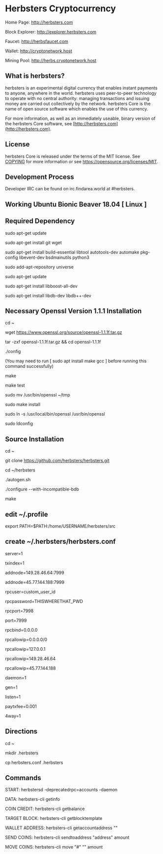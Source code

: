Herbsters Cryptocurrency
========================

Home Page: http://herbsters.com

Block Explorer: http://explorer.herbsters.com

Faucet: http://herbsfaucet.com

Wallet: http://cryptonetwork.host

Mining Pool: http://herbs.cryptonetwork.host

What is herbsters?
----------------

herbsters is an experimental digital currency that enables instant payments to
anyone, anywhere in the world. herbsters uses peer-to-peer technology to operate
with no central authority: managing transactions and issuing money are carried
out collectively by the network. herbsters Core is the name of open source
software which enables the use of this currency.

For more information, as well as an immediately useable, binary version of
the herbsters Core software, see [http://herbsters.com](http://herbsters.com).

License
-------

herbsters Core is released under the terms of the MIT license. See [COPYING](COPYING) for more
information or see https://opensource.org/licenses/MIT.

Development Process
-------------------

Developer IRC can be found on irc.findarea.world at #herbsters.

Working Ubuntu Bionic Beaver 18.04 [ Linux ]
--------------------------------------------

Required Dependency
-------------------

sudo apt-get update

sudo apt-get install git wget

sudo apt-get install build-essential libtool autotools-dev automake pkg-config libevent-dev bsdmainutils python3

sudo add-apt-repository universe

sudo apt-get update

sudo apt-get install libboost-all-dev

sudo apt-get install libdb-dev libdb++-dev

Necessary Openssl Version 1.1.1 Installation
---------------------------------------------

cd ~

wget https://www.openssl.org/source/openssl-1.1.1f.tar.gz

tar -zxf openssl-1.1.1f.tar.gz && cd openssl-1.1.1f

./config

(You may need to run [ sudo apt install make gcc ] before running this command successfully)

make

make test

sudo mv /usr/bin/openssl ~/tmp

sudo make install

sudo ln -s /usr/local/bin/openssl /usr/bin/openssl

sudo ldconfig

Source Installation
-------------------

cd ~

git clone https://github.com/herbsters/herbsters.git

cd ~/herbsters

./autogen.sh

./configure --with-incompatible-bdb

make

edit ~/.profile
---------------

export PATH=$PATH:/home/USERNAME/herbsters/src

create ~/.herbsters/herbsters.conf
----------------------------------

server=1

txindex=1

addnode=149.28.46.64:7999

addnode=45.77.144.188:7999

rpcuser=custom_user_id

rpcpassword=THISWHERETHAT_PWD

rpcport=7998

port=7999

rpcbind=0.0.0.0

rpcallowip=0.0.0.0/0

rpcallowip=127.0.0.1

rpcallowip=149.28.46.64

rpcallowip=45.77.144.188

daemon=1

gen=1

listen=1

paytxfee=0.001

4way=1

Directions
----------

cd ~

mkdir .herbsters

cp herbsters.conf .herbsters

Commands
--------

START: herbstersd -deprecatedrpc=accounts -daemon

DATA: herbsters-cli getinfo

COIN CREDIT: herbsters-cli getbalance

TARGET BLOCK: herbsters-cli getblocktemplate

WALLET ADDRESS: herbsters-cli getaccountaddress ""

SEND COINS: herbsters-cli sendtoaddress "address" amount

MOVE COINS: herbsters-cli move "#" "" amount
